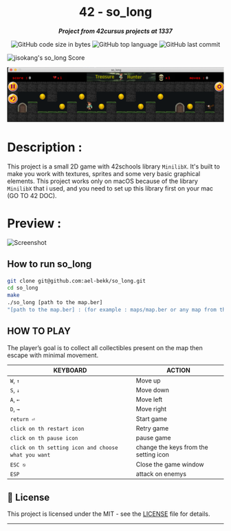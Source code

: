 <h1 align="center">
	42 - so_long
</h1>

<p align="center">
	<b><i>Project from 42cursus projects at 1337</i></b><br>
</p>

<p align="center">
	<img alt="GitHub code size in bytes" src="https://img.shields.io/github/languages/code-size/ael-bekk/so_long?color=blueviolet" />
	<img alt="GitHub top language" src="https://img.shields.io/github/languages/top/ael-bekk/so_long?color=blue" />
	<img alt="GitHub last commit" src="https://img.shields.io/github/last-commit/ael-bekk/so_long?color=brightgreen" />
</p>

![jisokang's so_long Score](https://badge42.herokuapp.com/api/project/ael-bekk/so_long)

![Screenshot](src/Screen1.png)


# Description :
This project is a small 2D game with 42schools library `MinilibX`. 
It's built to make you work with textures, sprites and some very basic graphical elements.
This project works only on macOS because of the library `MinilibX` that i used,
and you need to set up this library first on your mac (GO TO 42 DOC).

# Preview :
![Screenshot](https://github.com/ael-bekk/so_long/blob/main/src/152566250-63f9174b-badd-4a5c-9a8f-dfe35bdaa29f.gif)



## How to run so_long

```bash
git clone git@github.com:ael-bekk/so_long.git
cd so_long
make
./so_long [path to the map.ber]
"[path to the map.ber] : (for example : maps/map.ber or any map from the maps dir or you can just create your own map)"
```

## HOW TO PLAY
The player’s goal is to collect all collectibles present on the map then escape with minimal movement.

|KEYBOARD|ACTION|
|---|---|
|`W`, `↑`|Move up|
|`S`, `↓`|Move down|
|`A`, `←`|Move left|
|`D`, `→`|Move right|
|`return ⏎`| Start game|
|`click on th restart icon`|Retry game|
|`click on th pause icon`|pause game|
|`click on th setting icon and choose what you want`|change the keys from the setting icon|
|`ESC ⎋`|Close the game window|
|`ESP `|attack on enemys|

## 📝 License

This project is licensed under the MIT - see the [LICENSE](LICENSE) file for details.

---
